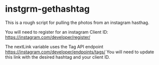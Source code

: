 # instgrm-gethashtag
This is a rough script for pulling the photos from an instagram hasthag. 

You will need to register for an instagram Client ID: https://instagram.com/developer/register/

The nextLink variable uses the Tag API endpoint https://instagram.com/developer/endpoints/tags/
You will need to update this link with the desired hashtag and your client ID. 